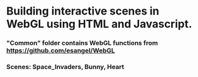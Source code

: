 # Building interactive scenes in WebGL using HTML and Javascript.

### "Common" folder contains WebGL functions from https://github.com/esangel/WebGL

### Scenes: Space_Invaders, Bunny, Heart
